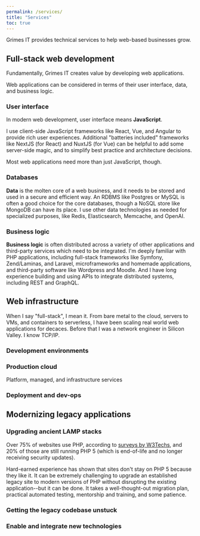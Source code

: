 ```yaml
---
permalink: /services/
title: "Services"
toc: true
---
```


Grimes IT provides technical services to help web-based businesses grow.

## Full-stack web development

<!-- 
![full](/assets/images/code-feature.png)
{: .full} -->

<!-- {% include feature_row id="service_code" type="right" %} -->

<!-- ![image-center](/assets/images/code-feature.png){: .align-center} -->

Fundamentally, Grimes IT creates value by developing web applications.

Web applications can be considered in terms of their user interface, data, and business logic. 

### User interface

In modern web development, user interface means **JavaScript**.

I use client-side JavaScript frameworks like React, Vue, and Angular to provide rich user experiences.
Additional "batteries included" frameworks like NextJS (for React) and NuxtJS (for Vue) can be helpful to add some server-side magic, and to simplify best practice and architecture decisions. 

Most web applications need more than just JavaScript, though.

### Databases

**Data** is the molten core of a web business, and it needs to be stored and used in a secure and efficient way.
An RDBMS like Postgres or MySQL is often a good choice for the core databases,
though a NoSQL store like MongoDB can have its place.
I use other data technologies as needed for specialized purposes, like Redis, Elasticsearch, Memcache, and OpenAI.

### Business logic

**Business logic** is often distributed across a variety of other applications and third-party services which need to be integrated.
I'm deeply familiar with PHP applications, including full-stack frameworks like Symfony, Zend/Laminas, and Laravel, microframeworks and homemade applications, and third-party software like Wordpress and Moodle.
And I have long experience building and using APIs to integrate distributed systems, including REST and GraphQL.

<!-- 
![full](/assets/images/infrastructure-feature.png){: .full} -->

## Web infrastructure

<!-- {% include feature_row id="service_infrastructure" type="left" %} -->

When I say "full-stack", I mean it. From bare metal to the cloud, servers to VMs, and containers to serverless, I have been scaling real world web applications for decaces. Before that I was a network engineer in Silicon Valley. I know TCP/IP.

### Development environments

<!-- I use Docker for streamlined, self-contained development environments, and to ensure identical test and production environments. Orchestration tools like Terraform, Kubernetes, or Docker Swarm can help simplify deployment and infrastructure management. -->

### Production cloud

Platform, managed, and infrastructure services

### Deployment and dev-ops



<!-- 
![full](/assets/images/legacy-feature.png){: .full} -->

## Modernizing legacy applications

<!-- {% include feature_row id="service_legacy" type="right" %} -->

### Upgrading ancient LAMP stacks

Over 75% of websites use PHP, according to [surveys by W3Techs](https://w3techs.com/technologies/details/pl-php),
and 20% of those are still running PHP 5 (which is end-of-life and no longer receiving security updates).

Hard-earned experience has shown that sites don't stay on PHP 5 because they like it. 
It can be extremely challenging to upgrade an established legacy site to modern versions of PHP without disrupting the existing application--but it can be done. It takes a well-thought-out migration plan, 
practical automated testing, mentorship and training, and some patience.

### Getting the legacy codebase unstuck

### Enable and integrate new technologies


